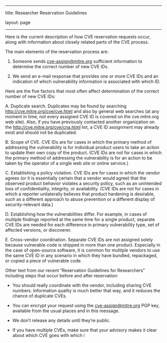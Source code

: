 ﻿------------------------------------------------------------------------

title: Researcher Reservation Guidelines

layout: page

------------------------------------------------------------------------

Here is the current description of how CVE reservation requests occur,
along with information about closely related parts of the CVE process.

The main elements of the reservation process are:

1. Someone sends cve-assign@mitre.org sufficient information
to determine the correct number of new CVE IDs.

2. We send an e-mail response that provides one or more CVE IDs
and an indication of which vulnerability information is
associated with which ID.

Here are the five factors that most often affect determination of the
correct number of new CVE IDs:

A. Duplicate search. Duplicates may be found by searching
http://cve.mitre.org/cve/cve.html and also by general web searches (at
any moment in time, not every assigned CVE ID is covered on the
cve.mitre.org web site). Also, if you have previously contacted
another organization on the http://cve.mitre.org/cve/cna.html list, a
CVE ID assignment may already exist and should not be duplicated.

B. Scope of CVE. CVE IDs are for cases in which the primary method of
addressing the vulnerability is for individual product users to take
an action to update their own copy of the product. (CVE IDs are not
for cases in which the primary method of addressing the vulnerability
is for an action to be taken by the operator of a single web site or
online service.)

C. Establishing a policy violation. CVE IDs are for cases in which the
vendor agrees (or it is essentially certain that a vendor would agree)
that the observed product behavior violates a security policy, such as
an unintended loss of confidentiality, integrity, or availability.
(CVE IDs are not for cases in which a reporter unilaterally believes
that product hardening is desirable, such as a different approach to
abuse prevention or a different display of security-relevant data.)

D. Establishing how the vulnerabilities differ. For example, in cases
of multiple findings reported at the same time for a single product,
separate CVE IDs are needed for each difference in primary
vulnerability type, set of affected versions, or discoverer.

E. Cross-vendor coordination. Separate CVE IDs are not assigned solely
because vulnerable code is shipped in more than one product.
Especially in the case of open-source software, it is common for
multiple vendors to use the same CVE ID in any scenario in which they
have bundled, repackaged, or copied a piece of vulnerable code.

Other text from our recent “Reservation Guidelines for Researchers”
including steps that occur before and after reservation:

-   You should really coordinate with the vendor, including sharing CVE
    numbers. Information quality is much better that way, and it
    reduces the chance of duplicate CVEs.

<!-- -->

-   You can encrypt your request using the cve-assign@mitre.org PGP key,
    available from the usual places and in this message.

<!-- -->

-   We don’t release any details until they’re public.

<!-- -->

-   If you have multiple CVEs, make sure that your advisory makes it
    clear about which CVE goes with which i

